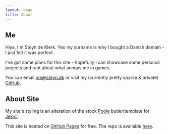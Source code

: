 ```yaml
---
layout: page
title: About
---
```


## Me

Hiya, I'm Steyn de Klerk. Yes my surname is why I bought a Danish domain - I just felt it was perfect.

I've got some plans for this site - hopefully I can showcase some personal projects and rant about what annoys me in games.

You can email [me@steyn.dk](mailto:me@steyn.dk) or visit my (currently pretty sparse & private) [GitHub](https://github.com/Staindk).

## About Site

My site's styling is an alteration of the stock [Poole](https://getpoole.com/) butler/template for [Jekyll](https://jekyllrb.com).

This site is hosted on [GitHub Pages](https://pages.github.com) for free. The repo is available [here](https://github.com/Staindk/staindk.github.io).